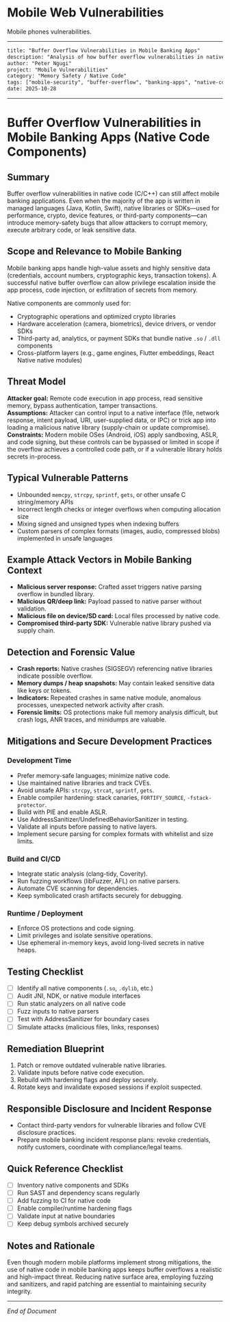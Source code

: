 # Mobile Web Vulnerabilities
Mobile phones vulnerabilities.

---
```html
title: "Buffer Overflow Vulnerabilities in Mobile Banking Apps"
description: "Analysis of how buffer overflow vulnerabilities in native code components still impact mobile banking apps, including threat models, detection methods, mitigations, and secure development practices."
author: "Peter Ngugi"
project: "Mobile Vulnerabilities"
category: "Memory Safety / Native Code"
tags: ["mobile-security", "buffer-overflow", "banking-apps", "native-code", "fuzzing", "memory-safety"]
date: 2025-10-28

```
---

# Buffer Overflow Vulnerabilities in Mobile Banking Apps (Native Code Components)

## Summary
Buffer overflow vulnerabilities in native code (C/C++) can still affect mobile banking applications. Even when the majority of the app is written in managed languages (Java, Kotlin, Swift), native libraries or SDKs—used for performance, crypto, device features, or third-party components—can introduce memory-safety bugs that allow attackers to corrupt memory, execute arbitrary code, or leak sensitive data.

## Scope and Relevance to Mobile Banking
Mobile banking apps handle high-value assets and highly sensitive data (credentials, account numbers, cryptographic keys, transaction tokens). A successful native buffer overflow can allow privilege escalation inside the app process, code injection, or exfiltration of secrets from memory.

Native components are commonly used for:
- Cryptographic operations and optimized crypto libraries  
- Hardware acceleration (camera, biometrics), device drivers, or vendor SDKs  
- Third-party ad, analytics, or payment SDKs that bundle native `.so` / `.dll` components  
- Cross-platform layers (e.g., game engines, Flutter embeddings, React Native native modules)

## Threat Model
**Attacker goal:** Remote code execution in app process, read sensitive memory, bypass authentication, tamper transactions.  
**Assumptions:** Attacker can control input to a native interface (file, network response, intent payload, URI, user-supplied data, or IPC) or trick app into loading a malicious native library (supply-chain or update compromise).  
**Constraints:** Modern mobile OSes (Android, iOS) apply sandboxing, ASLR, and code signing, but these controls can be bypassed or limited in scope if the overflow achieves a controlled code path, or if a vulnerable library holds secrets in-process.

## Typical Vulnerable Patterns
- Unbounded `memcpy`, `strcpy`, `sprintf`, `gets`, or other unsafe C string/memory APIs  
- Incorrect length checks or integer overflows when computing allocation size  
- Mixing signed and unsigned types when indexing buffers  
- Custom parsers of complex formats (images, audio, compressed blobs) implemented in unsafe languages  

## Example Attack Vectors in Mobile Banking Context
- **Malicious server response:** Crafted asset triggers native parsing overflow in bundled library.  
- **Malicious QR/deep link:** Payload passed to native parser without validation.  
- **Malicious file on device/SD card:** Local files processed by native code.  
- **Compromised third-party SDK:** Vulnerable native library pushed via supply chain.  

## Detection and Forensic Value
- **Crash reports:** Native crashes (SIGSEGV) referencing native libraries indicate possible overflow.  
- **Memory dumps / heap snapshots:** May contain leaked sensitive data like keys or tokens.  
- **Indicators:** Repeated crashes in same native module, anomalous processes, unexpected network activity after crash.  
- **Forensic limits:** OS protections make full memory analysis difficult, but crash logs, ANR traces, and minidumps are valuable.

## Mitigations and Secure Development Practices

### Development Time
- Prefer memory-safe languages; minimize native code.  
- Use maintained native libraries and track CVEs.  
- Avoid unsafe APIs: `strcpy`, `strcat`, `sprintf`, `gets`.  
- Enable compiler hardening: stack canaries, `FORTIFY_SOURCE`, `-fstack-protector`.  
- Build with PIE and enable ASLR.  
- Use AddressSanitizer/UndefinedBehaviorSanitizer in testing.  
- Validate all inputs before passing to native layers.  
- Implement secure parsing for complex formats with whitelist and size limits.  

### Build and CI/CD
- Integrate static analysis (clang-tidy, Coverity).  
- Run fuzzing workflows (libFuzzer, AFL) on native parsers.  
- Automate CVE scanning for dependencies.  
- Keep symbolicated crash artifacts securely for debugging.  

### Runtime / Deployment
- Enforce OS protections and code signing.  
- Limit privileges and isolate sensitive operations.  
- Use ephemeral in-memory keys, avoid long-lived secrets in native heaps.  

## Testing Checklist
- [ ] Identify all native components (`.so`, `.dylib`, etc.)  
- [ ] Audit JNI, NDK, or native module interfaces  
- [ ] Run static analyzers on all native code  
- [ ] Fuzz inputs to native parsers  
- [ ] Test with AddressSanitizer for boundary cases  
- [ ] Simulate attacks (malicious files, links, responses)  

## Remediation Blueprint
1. Patch or remove outdated vulnerable native libraries.  
2. Validate inputs before native code execution.  
3. Rebuild with hardening flags and deploy securely.  
4. Rotate keys and invalidate exposed sessions if exploit suspected.  

## Responsible Disclosure and Incident Response
- Contact third-party vendors for vulnerable libraries and follow CVE disclosure practices.  
- Prepare mobile banking incident response plans: revoke credentials, notify customers, coordinate with compliance/legal teams.  

## Quick Reference Checklist
- [ ] Inventory native components and SDKs  
- [ ] Run SAST and dependency scans regularly  
- [ ] Add fuzzing to CI for native code  
- [ ] Enable compiler/runtime hardening flags  
- [ ] Validate input at native boundaries  
- [ ] Keep debug symbols archived securely  

## Notes and Rationale
Even though modern mobile platforms implement strong mitigations, the use of native code in mobile banking apps keeps buffer overflows a realistic and high-impact threat. Reducing native surface area, employing fuzzing and sanitizers, and rapid patching are essential to maintaining security integrity.

---

*End of Document*
